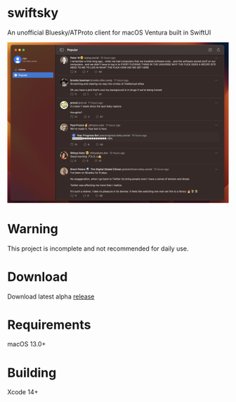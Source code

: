 # swiftsky
An unofficial Bluesky/ATProto client for macOS Ventura built in SwiftUI

![Image](images/image.png?)

# Warning
This project is incomplete and not recommended for daily use.

# Download
Download latest alpha [release](https://github.com/rmcan/swiftsky/releases/latest)

# Requirements
macOS 13.0+

# Building
Xcode 14+
